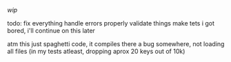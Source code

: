 *wip*

todo:
fix everything
handle errors properly
validate things
make tets
i got bored, i'll continue on this later

atm this just spaghetti code, it compiles
there a bug somewhere, not loading all files (in my tests atleast, dropping aprox 20 keys out of 10k)